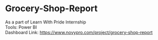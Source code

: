 # Grocery-Shop-Report

As a part of Learn With Pride Internship<br>
Tools: Power BI<br>
Dashboard Link: https://www.novypro.com/project/grocery-shop-report
